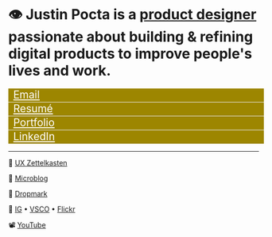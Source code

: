 
# 👁  **Justin Pocta** is a [product designer](https://www.figma.com/proto/j6oPb6ZL9B0lim6imMfAog/Product-Design-Portfolio-of-Justin-Pocta?page-id=0%3A1&node-id=26%3A1007&viewport=-10%2C367%2C0.03526170924305916&scaling=min-zoom) passionate about building & refining digital products to improve people's lives and work.

<span style="display:block;width:100%;font-size:1.5em; padding-bottom:0.1em; border-bottom:1px solid #eaecef; background-color:#9D8600;padding-left:10px;"><a href="mailto:howdy@justinpocta.com" style="color:#fff;">Email</a></span>
<span style="display:block;width:100%;font-size:1.5em; padding-bottom:0.1em; border-bottom:1px solid #eaecef; background-color:#9D8600;padding-left:10px;"><a href="https://github.com/justinpocta/howdy/raw/master/2022-Pocta-Resume.pdf" style="color:#fff;">Resumé</a></span>
<span style="display:block;width:100%;font-size:1.5em; padding-bottom:0.1em; border-bottom:1px solid #eaecef; background-color:#9D8600;padding-left:10px;"><a href="https://www.figma.com/proto/j6oPb6ZL9B0lim6imMfAog/Product-Design-Portfolio-of-Justin-Pocta?page-id=0%3A1&node-id=26%3A1007&viewport=-10%2C367%2C0.03526170924305916&scaling=min-zoom" style="color:#fff;">Portfolio</a></span>
<span style="display:block;width:100%;font-size:1.5em; padding-bottom:0.1em; border-bottom:1px solid #eaecef; background-color:#9D8600;padding-left:10px;"><a href="http://linkedin.com/in/justinpocta" style="color:#fff;">LinkedIn</a></span>

---

🧠 [UX Zettelkasten](https://zettelkasten.justinpocta.com)

📝 [Microblog](../notes)

📌 [Dropmark](https://justinpocta.dropmark.com)

📸 [IG](https://instagram/juxtinp/) • [VSCO](https://vsco.co/justinpocta/) • [Flickr](https://flickr.com/justinpocta/)

📽 [YouTube](http://youtube.com/justinpocta)